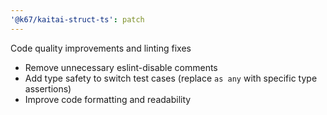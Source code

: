 ```yaml
---
'@k67/kaitai-struct-ts': patch
---
```


Code quality improvements and linting fixes

- Remove unnecessary eslint-disable comments
- Add type safety to switch test cases (replace `as any` with specific type assertions)
- Improve code formatting and readability
